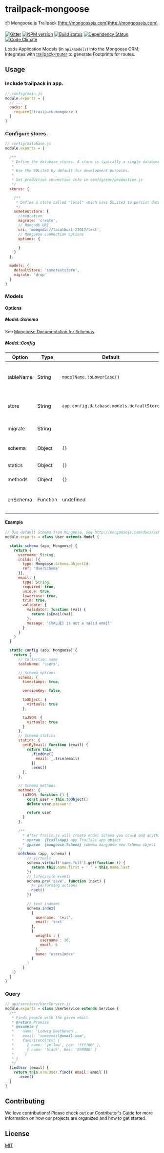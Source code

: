 # trailpack-mongoose
:package: Mongoose.js Trailpack [http://mongoosejs.com](http://mongoosejs.com)

[npm-image]: https://img.shields.io/npm/v/trailpack-mongoose.svg?style=flat-square
[npm-url]: https://npmjs.org/package/trailpack-mongoose
[ci-image]: https://img.shields.io/travis/trailsjs/trailpack-mongoose/master.svg?style=flat-square
[ci-url]: https://travis-ci.org/trailsjs/trailpack-mongoose
[daviddm-image]: http://img.shields.io/david/trailsjs/trailpack-mongoose.svg?style=flat-square
[daviddm-url]: https://david-dm.org/trailsjs/trailpack-mongoose
[codeclimate-image]: https://img.shields.io/codeclimate/github/trailsjs/trailpack-mongoose.svg?style=flat-square
[codeclimate-url]: https://codeclimate.com/github/trailsjs/trailpack-mongoose
[gitter-image]: http://img.shields.io/badge/+%20GITTER-JOIN%20CHAT%20%E2%86%92-1DCE73.svg?style=flat-square
[gitter-url]: https://gitter.im/trailsjs/trails

[![Gitter][gitter-image]][gitter-url]
[![NPM version][npm-image]][npm-url]
[![Build status][ci-image]][ci-url]
[![Dependency Status][daviddm-image]][daviddm-url]
[![Code Climate][codeclimate-image]][codeclimate-url]


Loads Application Models (in `api/models`) into the Mongoose ORM; Integrates with [trailpack-router](https://github.com/trailsjs/trailpack-router) to
generate Footprints for routes.

## Usage

### Include trailpack in app.

```js
// config/main.js
module.exports = {
  // ...
  packs: [
    require('trailpack-mongoose')
  ]
}
```

### Configure stores.

```js
// config/database.js
module.exports = {

  /**
   * Define the database stores. A store is typically a single database.
   *
   * Use the SQLite3 by default for development purposes.
   *
   * Set production connection info in config/env/production.js
   */
  stores: {

    /**
     * Define a store called "local" which uses SQLite3 to persist data.
     */
    someteststore: {
      //migration
      migrate: 'create',
      // Mongodb URI
      uri: 'mongodb://localhost:27017/test',
      // Mongoose connection options
      options: {

      }
    }
  },

  models: {
    defaultStore: 'someteststore',
    migrate: 'drop'
  }
}

```

### Models

#### Options

##### Model::Schema

See [Mongoose Documentation for Schemas](http://mongoosejs.com/docs/guide.html).

##### Model::Config

| Option | Type | Default | Description |
| --- | --- | --- | --- |
| tableName | String | `modelName.toLowerCase()` | Name of collection to use with this model. For example: MyModel.js defaults to collection named `mymodel`
| store | String | `app.config.database.models.defaultStore` | Datastore to use for this model; specify the name of one of the stores in `app.config.database.stores`.
| migrate | String | | Migrate *must* be set to one of `[ 'none', 'drop', 'create' ]`
| schema | Object | `{}` | [Schema Options](http://mongoosejs.com/docs/guide.html#options) to pass into Mongoose's Schema constructor.
| statics | Object | `{}` | [Static methods](http://mongoosejs.com/docs/guide.html#statics) to add to the Model.
| methods | Object | `{}` | [Instance methods](http://mongoosejs.com/docs/guide.html#methods) to add to this model's documents.
| onSchema | Function | undefined | Funcion which is useful to for adding schema middleware, virtuals, or indexes.

#### Example

```js
// Use default Schema from Mongoose. See http://mongoosejs.com/docs/schematypes.html
module.exports = class User extends Model {

  static schema (app, Mongoose) {
    return {
      username: String,
      childs: [{
        type: Mongoose.Schema.ObjectId,
        ref: 'UserSchema'
      }],
      email: {
        type: String,
        required: true,
        unique: true,
        lowercase: true,
        trim: true,
        validate: {
          validator: function (val) {
            return isEmail(val)
          },
          message: '{VALUE} is not a valid email'
        }
      }
    }
  }

  static config (app, Mongoose) {
    return {
      // Collection name
      tableName: 'users',

      // Schema options
      schema: {
        timestamps: true,

        versionKey: false,

        toObject: {
          virtuals: true
        },

        toJSON: {
          virtuals: true
        }
      },
      // Schema statics
      statics: {
        getByEmail: function (email) {
          return this
            .findOne({
              email: _.trim(email)
            })
            .exec()
        },
      },

      // Schema methods
      methods: {
        toJSON: function () {
          const user = this.toObject()
          delete user.password

          return user
        }
      },
      
      /**
        * After Trails.js will create model Schema you could add anything you want here
        * @param  {TrailsApp} app TrailsJs app object
        * @param  {mongoose.Schema} schema mongoose new Schema object
      */
      onSchema (app, schema) {
          // virtuals
          schema.virtual('name.full').get(function () {
            return this.name.first + ' ' + this.name.last
          })
          // lifecircle events
          schema.pre('save', function (next) {
            // performing actions
            next()
          })
          
          // text indexes
          schema.index(
            { 
              username: 'text',
              email: 'text'
            },
            { 
              weights : {
                username : 10,
                email: 5
              },
              name: "usersIndex"
            }
          )
        }
    }
  }
}
```

### Query

```js
// api/services/UserService.js
module.exports = class UserService extends Service {
  /**
   * Finds people with the given email.
   * @return Promise
   * @example {
   *    name: 'Ludwig Beethoven',
   *    email: 'someemail@email.com',
   *    favoriteColors: [
   *      { name: 'yellow', hex: 'ffff00' },
   *      { name: 'black', hex: '000000' }
   *     ]
   * }
   */
  findUser (email) {
    return this.orm.User.find({ email: email })
      .exec()
  }
}
```

## Contributing
We love contributions! Please check out our [Contributor's Guide](https://github.com/trailsjs/trails/blob/master/CONTRIBUTING.md) for more
information on how our projects are organized and how to get started.


## License
[MIT](https://github.com/trailsjs/trailpack-mongoose/blob/master/LICENSE)

